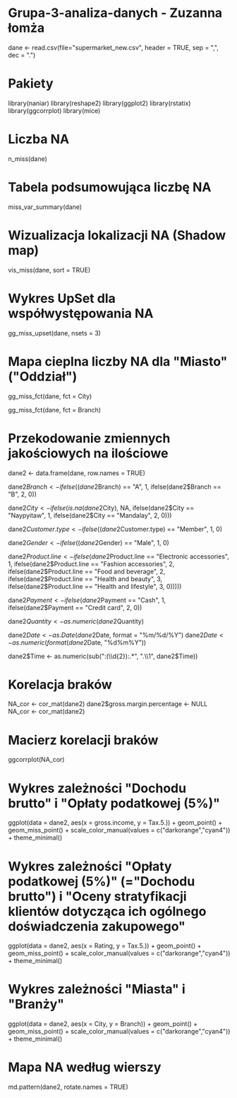 # Grupa-3-analiza-danych - Zuzanna łomża

dane <- read.csv(file="supermarket_new.csv", header = TRUE, sep = ",", dec = ".")

# Pakiety
library(naniar)
library(reshape2)
library(ggplot2)
library(rstatix)
library(ggcorrplot)
library(mice)

# Liczba NA
n_miss(dane)

# Tabela podsumowująca liczbę NA
miss_var_summary(dane)

# Wizualizacja lokalizacji NA (Shadow map)
vis_miss(dane, sort = TRUE)

# Wykres UpSet dla współwystępowania NA
gg_miss_upset(dane, 
              nsets = 3)

# Mapa cieplna liczby NA dla "Miasto" ("Oddział")
gg_miss_fct(dane, fct = City)

gg_miss_fct(dane, fct = Branch)


# Przekodowanie zmiennych jakościowych na ilościowe
dane2 <- data.frame(dane, row.names = TRUE)

dane2$Branch <- ifelse((dane2$Branch) == "A", 1,
                       ifelse(dane2$Branch == "B", 2, 0))

dane2$City <- ifelse(is.na(dane2$City), NA,
                    ifelse(dane2$City == "Naypyitaw", 1,
                       ifelse(dane2$City == "Mandalay", 2, 0)))

dane2$Customer.type <- ifelse((dane2$Customer.type) == "Member", 1, 0)
                          
dane2$Gender <- ifelse((dane2$Gender) == "Male", 1, 0)

dane2$Product.line <- ifelse(dane2$Product.line == "Electronic accessories", 1,
                             ifelse(dane2$Product.line == "Fashion accessories", 2,
                                    ifelse(dane2$Product.line == "Food and beverage", 2,
                                           ifelse(dane2$Product.line == "Health and beauty", 3,
                                                  ifelse(dane2$Product.line == "Health and lifestyle", 3, 0)))))

dane2$Payment <- ifelse(dane2$Payment == "Cash", 1,
                        ifelse(dane2$Payment == "Credit card", 2, 0))

dane2$Quantity <- as.numeric(dane2$Quantity)

dane2$Date <- as.Date(dane2$Date, format = "%m/%d/%Y")
dane2$Date <- as.numeric(format(dane2$Date, "%d%m%Y"))

dane2$Time <- as.numeric(sub(":(\\d{2}):.*", ".\\1", dane2$Time))

# Korelacja braków
NA_cor <- cor_mat(dane2)
dane2$gross.margin.percentage <- NULL
NA_cor <- cor_mat(dane2)

# Macierz korelacji braków
ggcorrplot(NA_cor)

# Wykres zależności "Dochodu brutto" i "Opłaty podatkowej (5%)"
ggplot(data = dane2, aes(x = gross.income, y = Tax.5.)) + 
  geom_point() +
  geom_miss_point() +
  scale_color_manual(values = c("darkorange","cyan4")) +
  theme_minimal()

# Wykres zależności "Opłaty podatkowej (5%)" (="Dochodu brutto") i "Oceny stratyfikacji klientów dotycząca ich ogólnego doświadczenia zakupowego"
ggplot(data = dane2, aes(x = Rating, y =  Tax.5.)) + 
  geom_point() +
  geom_miss_point() +
  scale_color_manual(values = c("darkorange","cyan4")) +
  theme_minimal()

# Wykres zależności "Miasta" i "Branży"
ggplot(data = dane2, aes(x = City, y = Branch)) + 
  geom_point() +
  geom_miss_point() +
  scale_color_manual(values = c("darkorange","cyan4")) +
  theme_minimal()

# Mapa NA według wierszy
md.pattern(dane2, rotate.names = TRUE)